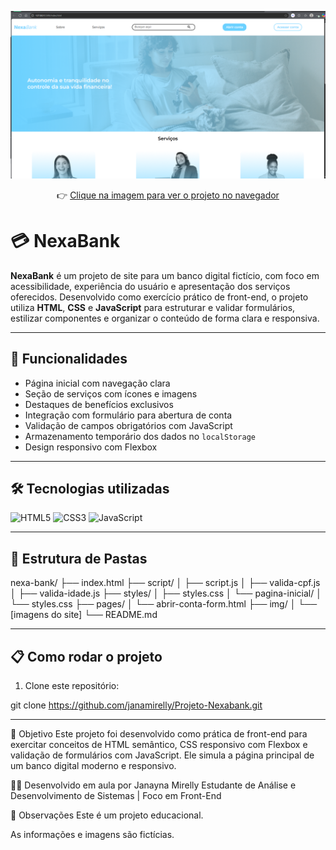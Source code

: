 <p align="center">
  <a href="https://janamirelly.github.io/Projeto-Nexabank/" target="_blank">
    <img src="./img/screenshot.png" alt="Javascript: validando formulários" style="max-width: 100%; height: auto;" />
  </a>
</p>

<p align="center">
  👉 <a href="https://janamirelly.github.io/Projeto-Nexabank/" target="_blank">
    Clique na imagem para ver o projeto no navegador
  </a>
</p>

# 💳 NexaBank

**NexaBank** é um projeto de site para um banco digital fictício, com foco em acessibilidade, experiência do usuário e apresentação dos serviços oferecidos. Desenvolvido como exercício prático de front-end, o projeto utiliza **HTML**, **CSS** e **JavaScript** para estruturar e validar formulários, estilizar componentes e organizar o conteúdo de forma clara e responsiva.

---

## 🚀 Funcionalidades

- Página inicial com navegação clara
- Seção de serviços com ícones e imagens
- Destaques de benefícios exclusivos
- Integração com formulário para abertura de conta
- Validação de campos obrigatórios com JavaScript
- Armazenamento temporário dos dados no `localStorage`
- Design responsivo com Flexbox

---

## 🛠️ Tecnologias utilizadas

<p>
  <img src="https://img.shields.io/badge/-HTML5-E34F26?style=for-the-badge&logo=html5&logoColor=ffffff" alt="HTML5" />
  <img src="https://img.shields.io/badge/-CSS3-1572B6?style=for-the-badge&logo=css3&logoColor=ffffff" alt="CSS3" />
  <img src="https://img.shields.io/badge/-JavaScript-F7DF1E?style=for-the-badge&logo=javascript&logoColor=000000" alt="JavaScript" />
</p>

---

## 📁 Estrutura de Pastas

nexa-bank/
├── index.html
├── script/
│ ├── script.js
│ ├── valida-cpf.js
│ ├── valida-idade.js
├── styles/
│ ├── styles.css
│ └── pagina-inicial/
│ └── styles.css
├── pages/
│ └── abrir-conta-form.html
├── img/
│ └── [imagens do site]
└── README.md

---

## 📋 Como rodar o projeto

1. Clone este repositório:

git clone https://github.com/janamirelly/Projeto-Nexabank.git

---

🎯 Objetivo
Este projeto foi desenvolvido como prática de front-end para exercitar conceitos de HTML semântico, CSS responsivo com Flexbox e validação de formulários com JavaScript. Ele simula a página principal de um banco digital moderno e responsivo.

🙋‍♀️ Desenvolvido em aula por
Janayna Mirelly
Estudante de Análise e Desenvolvimento de Sistemas | Foco em Front-End

📌 Observações
Este é um projeto educacional.

As informações e imagens são fictícias.


